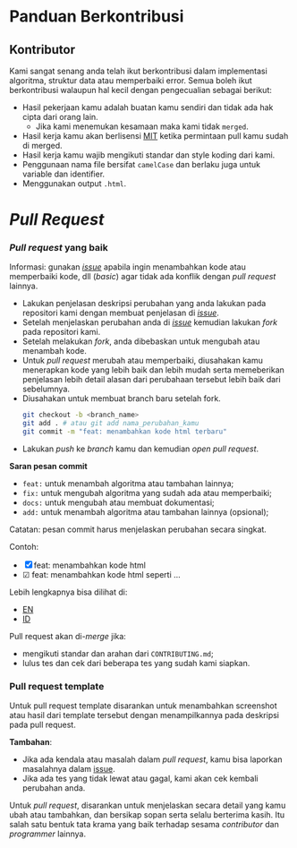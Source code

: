 # Panduan Berkontribusi

## Kontributor

Kami sangat senang anda telah ikut berkontribusi dalam implementasi algoritma, struktur data atau memperbaiki error.
Semua boleh ikut berkontribusi walaupun hal kecil dengan pengecualian sebagai berikut:

- Hasil pekerjaan kamu adalah buatan kamu sendiri dan tidak ada hak cipta dari orang lain.
  - Jika kami menemukan kesamaan maka kami tidak `merged`.
- Hasil kerja kamu akan berlisensi [MIT](LICENSE) ketika permintaan pull kamu sudah di merged.
- Hasil kerja kamu wajib mengikuti standar dan style koding dari kami.
- Penggunaan nama file bersifat `camelCase` dan berlaku juga untuk variable dan identifier.
- Menggunakan output `.html`.

# *Pull Request*

### ***Pull request* yang baik**

Informasi: gunakan [*issue*](https://github.com/bellshade/HTML-CSS/issues) apabila ingin menambahkan kode atau memperbaiki kode, dll (*basic*) agar tidak ada konflik dengan *pull request* lainnya.

- Lakukan penjelasan deskripsi perubahan yang anda lakukan pada repositori kami dengan membuat penjelasan di [*issue*](https://github.com/bellshade/HTML-CSS/issues).
- Setelah menjelaskan perubahan anda di [*issue*](https://github.com/bellshade/HTML-CSS/issues) kemudian lakukan *fork* pada repositori kami.
- Setelah melakukan *fork*, anda dibebaskan untuk mengubah atau menambah kode.
- Untuk *pull request* merubah atau memperbaiki, diusahakan kamu menerapkan kode yang lebih baik dan lebih mudah serta memeberikan penjelasan lebih detail alasan dari perubahaan tersebut lebih baik dari sebelumnya.
- Diusahakan untuk membuat branch baru setelah fork. 
  ```bash
  git checkout -b <branch_name>
  git add . # atau git add nama_perubahan_kamu
  git commit -m "feat: menambahkan kode html terbaru"
  ```
- Lakukan *push* ke *branch* kamu dan kemudian *open pull request*.

**Saran pesan commit**

- `feat:` untuk menambah algoritma atau tambahan lainnya;
- `fix:` untuk mengubah algoritma yang sudah ada atau memperbaiki;
- `docs:` untuk mengubah atau membuat dokumentasi;
- `add:` untuk menambah algoritma atau tambahan lainnya (opsional); 

Catatan: pesan commit harus menjelaskan perubahan secara singkat.

Contoh: 
- &#9746; feat: menambahkan kode html
- &#9745; feat: menambahkan kode html seperti ...

Lebih lengkapnya bisa dilihat di:
- [EN](https://www.conventionalcommits.org/en/v1.0.0/)
- [ID](https://www.conventionalcommits.org/id/v1.0.0/)

Pull request akan di-*merge* jika:

- mengikuti standar dan arahan dari `CONTRIBUTING.md`;
- lulus tes dan cek dari beberapa tes yang sudah kami siapkan.

### Pull request template
Untuk pull request template disarankan untuk menambahkan screenshot atau hasil dari template tersebut dengan menampilkannya pada deskripsi pada pull request.


**Tambahan**:

- Jika ada kendala atau masalah dalam *pull request*, kamu bisa laporkan masalahnya dalam [issue](https://github.com/bellshade/HTML-CSS/issues).
- Jika ada tes yang tidak lewat atau gagal, kami akan cek kembali perubahan anda.

Untuk *pull request*, disarankan untuk menjelaskan secara detail yang kamu ubah atau tambahkan, dan bersikap sopan serta selalu berterima kasih. Itu salah satu bentuk tata krama yang baik terhadap sesama *contributor* dan *programmer* lainnya.
